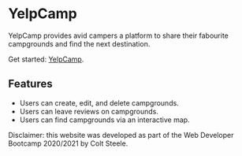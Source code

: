 # YelpCamp

YelpCamp provides avid campers a platform to share their fabourite campgrounds and find the next destination.

Get started: [YelpCamp](https://fierce-anchorage-72285.herokuapp.com/).

## Features

- Users can create, edit, and delete campgrounds.
- Users can leave reviews on campgrounds.
- Users can find campgrounds via an interactive map.

Disclaimer: this website was developed as part of the Web Developer Bootcamp 2020/2021 by Colt Steele.
